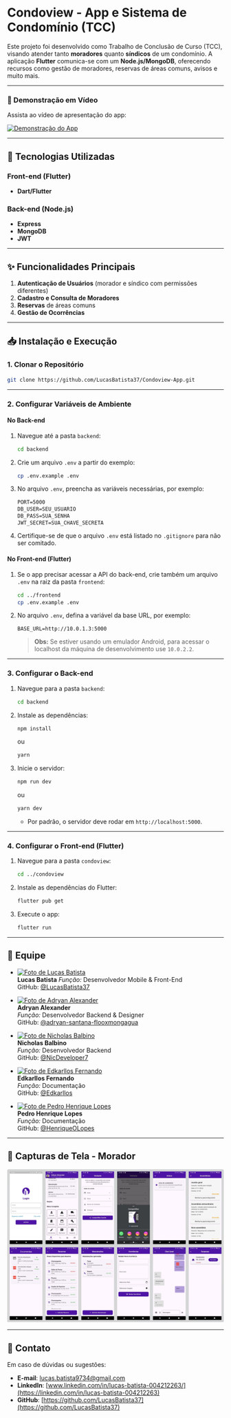 # Condoview - App e Sistema de Condomínio (TCC)

Este projeto foi desenvolvido como Trabalho de Conclusão de Curso (TCC), visando atender tanto **moradores** quanto **síndicos** de um condomínio. A aplicação **Flutter** comunica-se com um **Node.js/MongoDB**, oferecendo recursos como gestão de moradores, reservas de áreas comuns, avisos e muito mais.

---

### :movie_camera: Demonstração em Vídeo

Assista ao vídeo de apresentação do app:

[![Demonstração do App](https://lucasbatista.online/assets/condoview-OjTas-yd.png)](https://www.youtube.com/watch?v=E2fc69-hLe4 "Clique para assistir")


---

## :wrench: Tecnologias Utilizadas

### Front-end (Flutter)

- **Dart/Flutter**

### Back-end (Node.js)

- **Express**
- **MongoDB**
- **JWT**

---

## :sparkles: Funcionalidades Principais

1. **Autenticação de Usuários**
   (morador e síndico com permissões diferentes)
2. **Cadastro e Consulta de Moradores**
3. **Reservas** de áreas comuns
4. **Gestão de Ocorrências**

---

## :inbox_tray: Instalação e Execução

### 1. Clonar o Repositório

```bash
git clone https://github.com/LucasBatista37/Condoview-App.git
```

---

### 2. Configurar Variáveis de Ambiente

#### No Back-end

1.  Navegue até a pasta `backend`:

    ```bash
    cd backend
    ```

2.  Crie um arquivo `.env` a partir do exemplo:

    ```bash
    cp .env.example .env
    ```

3.  No arquivo `.env`, preencha as variáveis necessárias, por exemplo:

    ```env
    PORT=5000
    DB_USER=SEU_USUARIO
    DB_PASS=SUA_SENHA
    JWT_SECRET=SUA_CHAVE_SECRETA
    ```

4.  Certifique-se de que o arquivo `.env` está listado no `.gitignore` para não ser comitado.

#### No Front-end (Flutter)

1.  Se o app precisar acessar a API do back-end, crie também um arquivo `.env` na raiz da pasta `frontend`:

    ```bash
    cd ../frontend
    cp .env.example .env
    ```

2.  No arquivo `.env`, defina a variável da base URL, por exemplo:

    ```env
    BASE_URL=http://10.0.1.3:5000
    ```

    > ****Obs:**** Se estiver usando um emulador Android, para acessar o localhost da máquina de desenvolvimento use `10.0.2.2`.

---

### 3. Configurar o Back-end

1.  Navegue para a pasta `backend`:

    ```bash
    cd backend
    ```

2.  Instale as dependências:

    ```bash
    npm install
    ```

    ou

    ```bash
    yarn
    ```

3.  Inicie o servidor:

    ```bash
    npm run dev
    ```

    ou

    ```bash
    yarn dev
    ```

    - Por padrão, o servidor deve rodar em `http://localhost:5000`.

---

### 4. Configurar o Front-end (Flutter)

1.  Navegue para a pasta `condoview`:

    ```bash
    cd ../condoview
    ```

2.  Instale as dependências do Flutter:

    ```bash
    flutter pub get
    ```

3.  Execute o app:

    ```bash
    flutter run
    ```

---

## :handshake: Equipe

- [![Foto de Lucas Batista](https://github.com/LucasBatista37.png?size=100)](https://github.com/LucasBatista37)  
  **Lucas Batista**
  _Função:_ Desenvolvedor Mobile & Front-End  
  GitHub: [@LucasBatista37](https://github.com/LucasBatista37)

- [![Foto de Adryan Alexander](https://github.com/adryan-santana-flooxmongagua.png?size=100)](https://github.com/adryan-santana-flooxmongagua)  
  **Adryan Alexander**  
  _Função:_ Desenvolvedor Backend & Designer  
  GitHub: [@adryan-santana-flooxmongagua](https://github.com/adryan-santana-flooxmongagua)

- [![Foto de Nicholas Balbino](https://github.com/null.png?size=100)](https://github.com/NicDeveloper7)  
  **Nicholas Balbino**  
  _Função:_ Desenvolvedor Backend  
  GitHub: [@NicDeveloper7](https://github.com/NicDeveloper7)

- [![Foto de Edkarllos Fernando](https://github.com/null.png?size=100)](https://github.com/Edkarllos)  
  **Edkarllos Fernando**  
  _Função:_ Documentação  
  GitHub: [@Edkarllos](https://github.com/Edkarllos)

- [![Foto de Pedro Henrique Lopes](https://github.com/Lopezkz.png?size=100)](https://github.com/Lopezkz)  
  **Pedro Henrique Lopes**  
  _Função:_ Documentação  
  GitHub: [@HenriqueOLopes](https://github.com/Lopezkz)

---

## :movie_camera: Capturas de Tela - Morador

![Telas do morador](assets/images/morador.jpg)

---

## :wave: Contato

Em caso de dúvidas ou sugestões:

- ****E-mail****: [lucas.batista9734@gmail.com](mailto:lucas.batista9734@gmail.com)
- ****LinkedIn****: [www.linkedin.com/in/lucas-batista-004212263/](https://linkedin.com/in/lucas-batista-004212263)
- ****GitHub****: [https://github.com/LucasBatista37](https://github.com/LucasBatista37)
